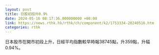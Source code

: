 ```yaml
---
layout: post
title: 日股初段升0.9%
date: 2024-05-16 08:17:36.000000000 +08:00
link: https://news.rthk.hk/rthk/ch/component/k2/1753334-20240516.htm
categories: rthk
---
```


日本股市在開市初段上升，日經平均指數較早時報38745點，升359點，升幅0.94%。
